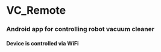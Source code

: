 # VC_Remote
<h3>Android app for controlling robot vacuum cleaner</h3>
<h4>Device is controlled via WiFi</h4>
